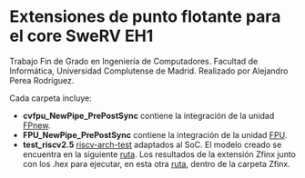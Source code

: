 # Extensiones de punto flotante para el core SweRV EH1

Trabajo Fin de Grado en Ingeniería de Computadores. Facultad de Informática, Universidad Complutense de Madrid.
Realizado por Alejandro Perea Rodríguez.

Cada carpeta incluye:
* **cvfpu_NewPipe_PrePostSync** contiene la integración de la unidad [FPnew](https://github.com/openhwgroup/cvfpu).
* **FPU_NewPipe_PrePostSync** contiene la integración de la unidad [FPU](https://github.com/dawsonjon/fpu).
* **test_riscv2.5** [riscv-arch-test](https://github.com/riscv-non-isa/riscv-arch-test/tree/2.5.0) adaptados al SoC. El modelo creado se encuentra en la siguiente [ruta](test_riscv2.5/fusesoc_libraries/swervolf/riscv-target/swerv). Los resultados de la extensión Zfinx junto con los .hex para ejecutar, en esta otra [ruta](test_riscv2.5/riscv-compliance/work/rv32i_m), dentro de la carpeta Zfinx.

